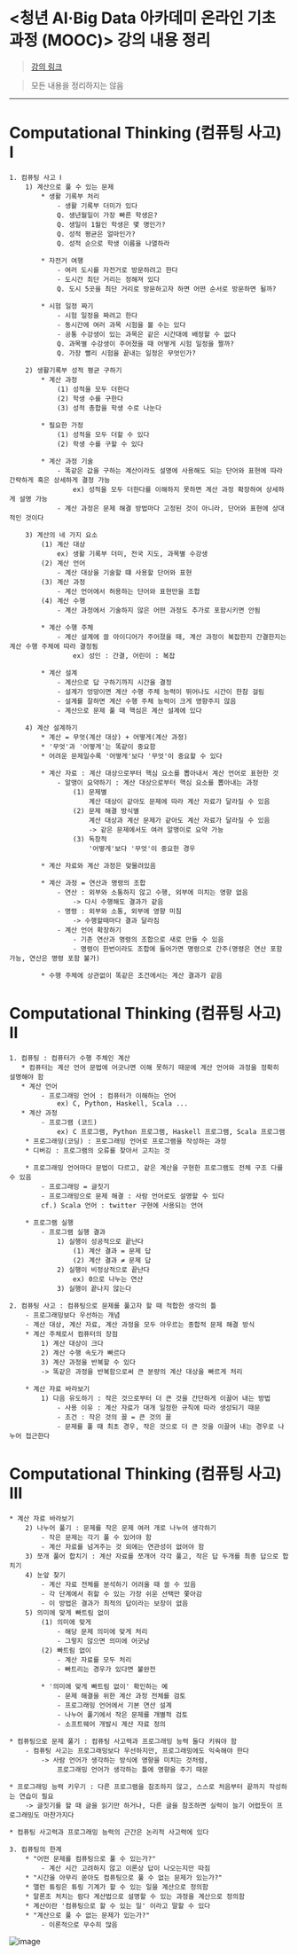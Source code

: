 # <청년 AI·Big Data 아카데미 온라인 기초과정 (MOOC)> 강의 내용 정리
>[강의 링크](https://pabi.smartlearn.io/)

> 모든 내용을 정리하지는 않음

---

# Computational Thinking (컴퓨팅 사고) Ⅰ
    1. 컴퓨팅 사고 Ⅰ
        1) 계산으로 풀 수 있는 문제 
            * 생활 기록부 처리
                - 생활 기록부 더미가 있다
                Q. 생년월일이 가장 빠른 학생은?
                Q. 생일이 1월인 학생은 몇 명인가?
                Q. 성적 평균은 얼마인가?
                Q. 성적 순으로 학생 이름을 나열하라

            * 자전거 여행
                - 여러 도시를 자전거로 방문하려고 한다
                - 도시간 최단 거리는 정해져 있다
                Q. 도시 5곳을 최단 거리로 방문하고자 하면 어떤 순서로 방문하면 될까?

            * 시험 일정 짜기
                - 시험 일정을 짜려고 한다
                - 동시간에 여러 과목 시험을 볼 수는 있다
                - 공통 수강생이 있는 과목은 같은 시간대에 배정할 수 없다
                Q. 과목별 수강생이 주어졌을 때 어떻게 시험 일정을 짤까?
                Q. 가장 빨리 시험을 끝내는 일정은 무엇인가?

        2) 생활기록부 성적 평균 구하기
            * 계산 과정 
                (1) 성적을 모두 더한다
                (2) 학생 수를 구한다
                (3) 성적 총합을 학생 수로 나눈다

            * 필요한 가정
                (1) 성적을 모두 더할 수 있다
                (2) 학생 수를 구할 수 있다

            * 계산 과정 기술
                - 똑같은 값을 구하는 계산이라도 설명에 사용해도 되는 단어와 표현에 따라 간략하게 혹은 상세하게 결정 가능
                    ex) 성적을 모두 더한다를 이해하지 못하면 계산 과정 확장하여 상세하게 설명 가능
                - 계산 과정은 문제 해결 방법마다 고정된 것이 아니라, 단어와 표현에 상대적인 것이다
            
        3) 계산의 네 가지 요소
            (1) 계산 대상
                ex) 생활 기록부 더미, 전국 지도, 과목별 수강생
            (2) 계산 언어
                - 계산 대상을 기술할 떄 사용할 단어와 표현
            (3) 계산 과정
                - 계산 언어에서 허용하는 단어와 표현만을 조합
            (4) 계산 수행
                - 계산 과정에서 기술하지 않은 어떤 과정도 추가로 포함시키면 안됨

            * 계산 수행 주체
                - 계산 설계에 쓸 아이디어가 주어졌을 때, 계산 과정이 복잡한지 간결한지는 계산 수행 주체에 따라 결정됨
                    ex) 성인 : 간결, 어린이 : 복잡
            
            * 계산 설계
                - 계산으로 답 구하기까지 시간을 결정
                - 설계가 엉망이면 계산 수행 주체 능력이 뛰어나도 시간이 한참 걸림
                - 설계를 잘하면 계산 수행 주체 능력이 크게 영향주지 않음
                - 계산으로 문제 풀 때 핵심은 계산 설계에 있다
            
        4) 계산 설계하기
            * 계산 = 무엇(계산 대상) + 어떻게(계산 과정)
            * '무엇'과 '어떻게'는 똑같이 중요함
            * 어려운 문제일수록 '어떻게'보다 '무엇'이 중요할 수 있다

            * 계산 자료 : 계산 대상으로부터 핵심 요소를 뽑아내서 계산 언어로 표현한 것
                - 알맹이 요약하기 : 계산 대상으로부터 핵심 요소를 뽑아내는 과정
                    (1) 문제별 
                        계산 대상이 같아도 문제에 따라 계산 자료가 달라질 수 있음
                    (2) 문제 해결 방식별
                        계산 대상과 계산 문제가 같아도 계산 자료가 달라질 수 있음
                        -> 같은 문제에서도 여러 알맹이로 요약 가능
                    (3) 독창적
                        '어떻게'보다 '무엇'이 중요한 경우

            * 계산 자료와 계산 과정은 맞물려있음

            * 계산 과정 = 연산과 명령의 조합
                - 연산 : 외부와 소통하지 않고 수행, 외부에 미치는 영향 없음
                    -> 다시 수행해도 결과가 같음
                - 명령 : 외부와 소통, 외부에 영향 미침
                    -> 수행할때마다 결과 달라짐
                - 계산 언어 확장하기 
                    - 기존 연산과 명령의 조합으로 새로 만들 수 있음
                    - 명령이 한번이라도 조합에 들어가면 명령으로 간주(명령은 연산 포함 가능, 연산은 명령 포함 불가)

            * 수행 주체에 상관없이 똑같은 조건에서는 계산 결과가 같음
            
# Computational Thinking (컴퓨팅 사고) Ⅱ
    1. 컴퓨팅 : 컴퓨터가 수행 주체인 계산
       * 컴퓨터는 계산 언어 문법에 어긋나면 이해 못하기 때문에 계산 언어와 과정을 정확히 설명해야 함
       * 계산 언어
            - 프로그래밍 언어 : 컴퓨터가 이해하는 언어
                ex) C, Python, Haskell, Scala ...
       * 계산 과정
            - 프로그램 (코드) 
                ex) C 프로그램, Python 프로그램, Haskell 프로그램, Scala 프로그램
        * 프로그래밍(코딩) : 프로그래밍 언어로 프로그램을 작성하는 과정
        * 디버깅 : 프로그램의 오류를 찾아서 고치는 것

        * 프로그래밍 언어마다 문법이 다르고, 같은 계산을 구현한 프로그램도 전체 구조 다를 수 있음
            - 프로그래밍 = 글짓기
            - 프로그래밍으로 문제 해결 : 사람 언어로도 설명할 수 있다
            cf.) Scala 언어 : twitter 구현에 사용되는 언어

        * 프로그램 실행
            - 프로그램 실행 결과
                1) 실행이 성공적으로 끝난다
                    (1) 계산 결과 = 문제 답
                    (2) 계산 결과 ≠ 문제 답
                2) 실행이 비정상적으로 끝난다
                    ex) 0으로 나누는 연산
                3) 실행이 끝나지 않는다

    2. 컴퓨팅 사고 : 컴퓨팅으로 문제를 풀고자 할 때 적합한 생각의 틀
        - 프로그래밍보다 우선하는 개념
        - 계산 대상, 계산 자료, 계산 과정을 모두 아우르는 종합적 문제 해결 방식 
        * 계산 주체로서 컴퓨터의 장점
            1) 계산 대상이 크다
            2) 계산 수행 속도가 빠르다
            3) 계산 과정을 반복할 수 있다
            -> 똑같은 과정을 반복함으로써 큰 분량의 계산 대상을 빠르게 처리

        * 계산 자료 바라보기
            1) 다음 유도하기 : 작은 것으로부터 더 큰 것을 간단하게 이끌어 내는 방법
                - 사용 이유 : 계산 자료가 대개 일정한 규칙에 따라 생성되기 때문
                - 조건 : 작은 것의 꼴 = 큰 것의 꼴
                - 문제를 풀 때 최초 경우, 작은 것으로 더 큰 것을 이끌어 내는 경우로 나누어 접근한다

# Computational Thinking (컴퓨팅 사고) Ⅲ
    * 계산 자료 바라보기
        2) 나누어 풀기 : 문제를 작은 문제 여러 개로 나누어 생각하기 
            - 작은 문제는 각기 풀 수 있어야 함
            - 계산 자료를 넘겨주는 것 외에는 연관성이 없어야 함
        3) 쪼개 풀어 합치기 : 계산 자료를 쪼개어 각각 풀고, 작은 답 두개를 최종 답으로 합치기
        4) 눈앞 찾기
            - 계산 자료 전체를 분석하기 어려울 때 쓸 수 있음
            - 각 단계에서 취할 수 있는 가장 쉬운 선택만 쫓아감
            - 이 방법은 결과가 최적의 답이라는 보장이 없음
        5) 의미에 맞게 빠트림 없이
            (1) 의미에 맞게 
                - 해당 문제 의미에 맞게 처리
                - 그렇지 않으면 의미에 어긋남
            (2) 빠트림 없이
                - 계산 자료를 모두 처리
                - 빠트리는 경우가 있다면 불완전

            * '의미에 맞게 빠트림 없이' 확인하는 예
                - 문제 해결을 위한 계산 과정 전체를 검토
                - 프로그래밍 언어에서 기본 연산 설계
                - 나누어 풀기에서 작은 문제를 개별적 검토
                - 소프트웨어 개발시 계산 자료 정의

    * 컴퓨팅으로 문제 풀기 : 컴퓨팅 사고력과 프로그래밍 능력 둘다 키워야 함 
        - 컴퓨팅 사고는 프로그래밍보다 우선하지만, 프로그래밍에도 익숙해야 한다
            -> 사람 언어가 생각하는 방식에 영향을 미치는 것처럼, 
                프로그래밍 언어가 생각하는 틀에 영향을 주기 때문
    
    * 프로그래밍 능력 키우기 : 다른 프로그램을 참조하지 않고, 스스로 처음부터 끝까지 작성하는 연습이 필요
        -> 글짓기를 할 때 글을 읽기만 하거나, 다른 글을 참조하면 실력이 늘기 어렵듯이 프로그래밍도 마찬가지다

    * 컴퓨팅 사고력과 프로그래밍 능력의 근간은 논리적 사고력에 있다

    3. 컴퓨팅의 한계
        * "어떤 문제를 컴퓨팅으로 풀 수 있는가?"
            - 계산 시간 고려하지 않고 이론상 답이 나오는지만 따짐
        * "시간을 아무리 쏟아도 컴퓨팅으로 풀 수 없는 문제가 있는가?"
        * 앨런 튜링은 튜링 기계가 할 수 있는 일을 계산으로 정의함
        * 알론조 처치는 람다 계산법으로 설명할 수 있는 과정을 계산으로 정의함
        * 계산이란 '컴퓨팅으로 할 수 있는 일' 이라고 말할 수 있다
        * "계산으로 풀 수 없는 문제가 있는가?"
            - 이론적으로 무수히 많음
            
            
            
            
 ![image](https://user-images.githubusercontent.com/106478906/230778369-210389a2-84ec-4f70-a2fc-e0d7e1e8e67f.png)



        
